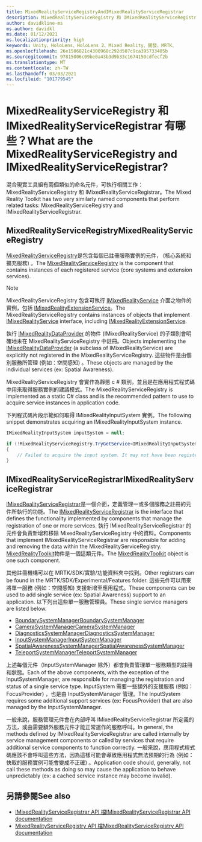 ```yaml
---
title: MixedRealityServiceRegistryAndIMixedRealityServiceRegistrar
description: MixedRealityServiceRegistry 和 IMixedRealityServiceRegistrar 的檔
author: davidkline-ms
ms.author: davidkl
ms.date: 01/12/2021
ms.localizationpriority: high
keywords: Unity、HoloLens、HoloLens 2、Mixed Reality、開發、MRTK、
ms.openlocfilehash: 26e1506821c4300968c292d507c9ca395733405b
ms.sourcegitcommit: 97815006c09be0a43b3d9b33c1674150cdfecf2b
ms.translationtype: MT
ms.contentlocale: zh-TW
ms.lasthandoff: 03/03/2021
ms.locfileid: "101779545"
---
```

# <a name="what-are-the-mixedrealityserviceregistry-and-imixedrealityserviceregistrar"></a><span data-ttu-id="9c22e-104">MixedRealityServiceRegistry 和 IMixedRealityServiceRegistrar 有哪些？</span><span class="sxs-lookup"><span data-stu-id="9c22e-104">What are the MixedRealityServiceRegistry and IMixedRealityServiceRegistrar?</span></span>

<span data-ttu-id="9c22e-105">混合現實工具組有兩個類似的命名元件，可執行相關工作： MixedRealityServiceRegistry 和 IMixedRealityServiceRegistrar。</span><span class="sxs-lookup"><span data-stu-id="9c22e-105">The Mixed Reality Toolkit has two very similarly named components that perform related tasks: MixedRealityServiceRegistry and IMixedRealityServiceRegistrar.</span></span>

## <a name="mixedrealityserviceregistry"></a><span data-ttu-id="9c22e-106">MixedRealityServiceRegistry</span><span class="sxs-lookup"><span data-stu-id="9c22e-106">MixedRealityServiceRegistry</span></span>

<span data-ttu-id="9c22e-107">[MixedRealityServiceRegistry](xref:Microsoft.MixedReality.Toolkit.MixedRealityServiceRegistry)是包含每個已註冊服務實例的元件， (核心系統和擴充服務) 。</span><span class="sxs-lookup"><span data-stu-id="9c22e-107">The [MixedRealityServiceRegistry](xref:Microsoft.MixedReality.Toolkit.MixedRealityServiceRegistry) is the component that contains instances of each registered service (core systems and extension services).</span></span>

> [!NOTE]
> <span data-ttu-id="9c22e-108">MixedRealityServiceRegistry 包含可執行 [IMixedRealityService](xref:Microsoft.MixedReality.Toolkit.IMixedRealityService) 介面之物件的實例，包括 [IMixedRealityExtensionService](xref:Microsoft.MixedReality.Toolkit.IMixedRealityExtensionService)。</span><span class="sxs-lookup"><span data-stu-id="9c22e-108">The MixedRealityServiceRegistry contains instances of objects that implement [IMixedRealityService](xref:Microsoft.MixedReality.Toolkit.IMixedRealityService) interface, including [IMixedRealityExtensionService](xref:Microsoft.MixedReality.Toolkit.IMixedRealityExtensionService).</span></span>
>
><span data-ttu-id="9c22e-109">執行 [IMixedRealityDataProvider](xref:Microsoft.MixedReality.Toolkit.IMixedRealityDataProvider) 的物件 (IMixedRealityService) 的子類別會明確地未在 MixedRealityServiceRegistry 中註冊。</span><span class="sxs-lookup"><span data-stu-id="9c22e-109">Objects implementing the [IMixedRealityDataProvider](xref:Microsoft.MixedReality.Toolkit.IMixedRealityDataProvider) (a subclass of IMixedRealityService) are explicitly not registered in the MixedRealityServiceRegistry.</span></span> <span data-ttu-id="9c22e-110">這些物件是由個別服務所管理 (例如：空間感知) 。</span><span class="sxs-lookup"><span data-stu-id="9c22e-110">These objects are managed by the individual services (ex: Spatial Awareness).</span></span>

<span data-ttu-id="9c22e-111">MixedRealityServiceRegistry 會實作為靜態 c # 類別，並且是在應用程式程式碼中用來取得服務實例的建議模式。</span><span class="sxs-lookup"><span data-stu-id="9c22e-111">The MixedRealityServiceRegistry is implemented as a static C# class and is the recommended pattern to use to acquire service instances in application code.</span></span>

<span data-ttu-id="9c22e-112">下列程式碼片段示範如何取得 IMixedRealityInputSystem 實例。</span><span class="sxs-lookup"><span data-stu-id="9c22e-112">The following snippet demonstrates acquiring an IMixedRealityInputSystem instance.</span></span>

```c#
IMixedRealityInputSystem inputSystem = null;

if (!MixedRealityServiceRegistry.TryGetService<IMixedRealityInputSystem>(out inputSystem))
{
    // Failed to acquire the input system. It may not have been registered
}
```

## <a name="imixedrealityserviceregistrar"></a><span data-ttu-id="9c22e-113">IMixedRealityServiceRegistrar</span><span class="sxs-lookup"><span data-stu-id="9c22e-113">IMixedRealityServiceRegistrar</span></span>

<span data-ttu-id="9c22e-114">[IMixedRealityServiceRegistrar](xref:Microsoft.MixedReality.Toolkit.IMixedRealityServiceRegistrar)是一個介面，定義管理一或多個服務之註冊的元件所執行的功能。</span><span class="sxs-lookup"><span data-stu-id="9c22e-114">The [IMixedRealityServiceRegistrar](xref:Microsoft.MixedReality.Toolkit.IMixedRealityServiceRegistrar) is the interface that defines the functionality implemented by components that manage the registration of one or more services.</span></span> <span data-ttu-id="9c22e-115">執行 IMixedRealityServiceRegistrar 的元件會負責新增和移除 MixedRealityServiceRegistry 中的資料。</span><span class="sxs-lookup"><span data-stu-id="9c22e-115">Components that implement IMixedRealityServiceRegistrar are responsible for adding and removing the data within the MixedRealityServiceRegistry.</span></span> <span data-ttu-id="9c22e-116">[MixedRealityToolkit](xref:Microsoft.MixedReality.Toolkit.MixedRealityToolkit)物件是一個這類元件。</span><span class="sxs-lookup"><span data-stu-id="9c22e-116">The [MixedRealityToolkit](xref:Microsoft.MixedReality.Toolkit.MixedRealityToolkit) object is one such component.</span></span>

<span data-ttu-id="9c22e-117">其他註冊機構可以在 MRTK/SDK/實驗/功能資料夾中找到。</span><span class="sxs-lookup"><span data-stu-id="9c22e-117">Other registrars can be found in the MRTK/SDK/Experimental/Features folder.</span></span> <span data-ttu-id="9c22e-118">這些元件可以用來將單一服務 (例如：空間感知) 支援新增至應用程式。</span><span class="sxs-lookup"><span data-stu-id="9c22e-118">These components can be used to add single service (ex: Spatial Awareness) support to an application.</span></span> <span data-ttu-id="9c22e-119">以下列出這些單一服務管理員。</span><span class="sxs-lookup"><span data-stu-id="9c22e-119">These single service managers are listed below.</span></span>

- [<span data-ttu-id="9c22e-120">BoundarySystemManager</span><span class="sxs-lookup"><span data-stu-id="9c22e-120">BoundarySystemManager</span></span>](xref:Microsoft.MixedReality.Toolkit.Experimental.Boundary.BoundarySystemManager)
- [<span data-ttu-id="9c22e-121">CameraSystemManager</span><span class="sxs-lookup"><span data-stu-id="9c22e-121">CameraSystemManager</span></span>](xref:Microsoft.MixedReality.Toolkit.Experimental.CameraSystem.CameraSystemManager)
- [<span data-ttu-id="9c22e-122">DiagnosticsSystemManager</span><span class="sxs-lookup"><span data-stu-id="9c22e-122">DiagnosticsSystemManager</span></span>](xref:Microsoft.MixedReality.Toolkit.Experimental.Diagnostics.DiagnosticsSystemManager)
- [<span data-ttu-id="9c22e-123">InputSystemManager</span><span class="sxs-lookup"><span data-stu-id="9c22e-123">InputSystemManager</span></span>](xref:Microsoft.MixedReality.Toolkit.Experimental.Input.InputSystemManager)
- [<span data-ttu-id="9c22e-124">SpatialAwarenessSystemManager</span><span class="sxs-lookup"><span data-stu-id="9c22e-124">SpatialAwarenessSystemManager</span></span>](xref:Microsoft.MixedReality.Toolkit.Experimental.SpatialAwareness.SpatialAwarenessSystemManager)
- [<span data-ttu-id="9c22e-125">TeleportSystemManager</span><span class="sxs-lookup"><span data-stu-id="9c22e-125">TeleportSystemManager</span></span>](xref:Microsoft.MixedReality.Toolkit.Experimental.Teleport.TeleportSystemManager)

<span data-ttu-id="9c22e-126">上述每個元件（InputSystemManager 除外）都會負責管理單一服務類型的註冊和狀態。</span><span class="sxs-lookup"><span data-stu-id="9c22e-126">Each of the above components, with the exception of the InputSystemManager, are responsible for managing the registration and status of a single service type.</span></span> <span data-ttu-id="9c22e-127">InputSystem 需要一些額外的支援服務 (例如： FocusProvider) ，也是由 InputSystemManager 管理。</span><span class="sxs-lookup"><span data-stu-id="9c22e-127">The InputSystem requires some additional support services (ex: FocusProvider) that are also managed by the InputSystemManager.</span></span>

<span data-ttu-id="9c22e-128">一般來說，服務管理元件會在內部呼叫 IMixedRealityServiceRegistrar 所定義的方法，或由需要額外服務元件才能正常運作的服務呼叫。</span><span class="sxs-lookup"><span data-stu-id="9c22e-128">In general, the methods defined by IMixedRealityServiceRegistrar are called internally by service management components or called by services that require additional service components to function correctly.</span></span> <span data-ttu-id="9c22e-129">一般來說，應用程式程式碼應該不會呼叫這些方法，因為這樣可能會導致應用程式無法預期的行為 (例如：快取的服務實例可能會變成不正確) 。</span><span class="sxs-lookup"><span data-stu-id="9c22e-129">Application code should, generally, not call these methods as doing so may cause the application to behave unpredictably (ex: a cached service instance may become invalid).</span></span>

## <a name="see-also"></a><span data-ttu-id="9c22e-130">另請參閱</span><span class="sxs-lookup"><span data-stu-id="9c22e-130">See also</span></span>

- [<span data-ttu-id="9c22e-131">IMixedRealityServiceRegistrar API 檔</span><span class="sxs-lookup"><span data-stu-id="9c22e-131">IMixedRealityServiceRegistrar API documentation</span></span>](xref:Microsoft.MixedReality.Toolkit.IMixedRealityServiceRegistrar)
- [<span data-ttu-id="9c22e-132">MixedRealityServiceRegistry API 檔</span><span class="sxs-lookup"><span data-stu-id="9c22e-132">MixedRealityServiceRegistry API documentation</span></span>](xref:Microsoft.MixedReality.Toolkit.MixedRealityServiceRegistry)
